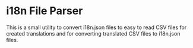 # i18n File Parser

This is a small utility to convert i18n.json files to easy to read CSV files for created translations and for converting translated CSV files to i18n.json files.